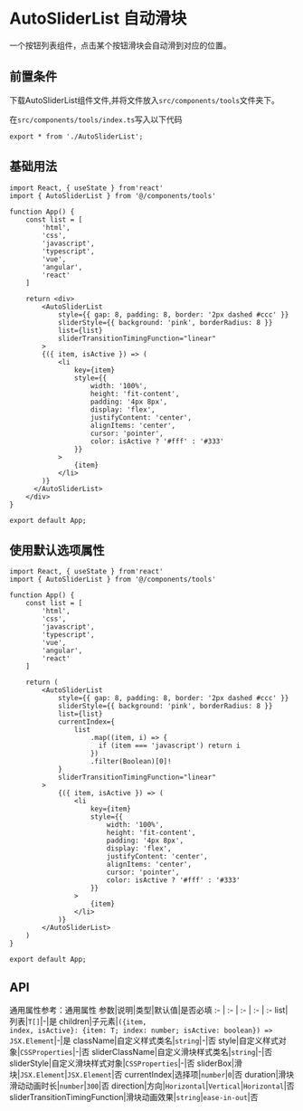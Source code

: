 # AutoSliderList 自动滑块
一个按钮列表组件，点击某个按钮滑块会自动滑到对应的位置。

## 前置条件
下载AutoSliderList组件文件,并将文件放入`src/components/tools`文件夹下。

在`src/components/tools/index.ts`写入以下代码
```tsx
export * from './AutoSliderList';
```

## 基础用法
```tsx
import React, { useState } from'react'
import { AutoSliderList } from '@/components/tools'

function App() {
    const list = [
        'html',
        'css',
        'javascript',
        'typescript',
        'vue',
        'angular',
        'react'
    ]

    return <div>
        <AutoSliderList
            style={{ gap: 8, padding: 8, border: '2px dashed #ccc' }}
            sliderStyle={{ background: 'pink', borderRadius: 8 }}
            list={list}
            sliderTransitionTimingFunction="linear"
        >
        {({ item, isActive }) => (
            <li
                key={item}
                style={{
                    width: '100%',
                    height: 'fit-content',
                    padding: '4px 8px',
                    display: 'flex',
                    justifyContent: 'center',
                    alignItems: 'center',
                    cursor: 'pointer',
                    color: isActive ? '#fff' : '#333'
                }}
            >   
                {item}
            </li>
        )}
      </AutoSliderList>
    </div>
}

export default App;
```

## 使用默认选项属性
```tsx
import React, { useState } from'react'
import { AutoSliderList } from '@/components/tools'

function App() {
    const list = [
        'html',
        'css',
        'javascript',
        'typescript',
        'vue',
        'angular',
        'react'
    ]

    return (
        <AutoSliderList
            style={{ gap: 8, padding: 8, border: '2px dashed #ccc' }}
            sliderStyle={{ background: 'pink', borderRadius: 8 }}
            list={list}
            currentIndex={
                list
                    .map((item, i) => {
                      if (item === 'javascript') return i
                    })
                    .filter(Boolean)[0]!
            }
            sliderTransitionTimingFunction="linear"
        >
            {({ item, isActive }) => (
                <li
                    key={item}
                    style={{
                        width: '100%',
                        height: 'fit-content',
                        padding: '4px 8px',
                        display: 'flex',
                        justifyContent: 'center',
                        alignItems: 'center',
                        cursor: 'pointer',
                        color: isActive ? '#fff' : '#333'
                    }}
                >
                    {item}
                </li>
            )}
        </AutoSliderList>
    )
}

export default App;
```

## API
通用属性参考：通用属性
参数|说明|类型|默认值|是否必填
:- | :- | :- | :- | :-
list|列表|<code>T[]</code>|-|是
children|子元素|<code>({item, index, isActive}: {item: T; index: number; isActive: boolean}) => JSX.Element</code>|-|是
className|自定义样式类名|<code>string</code>|-|否
style|自定义样式对象|<code>CSSProperties</code>|-|否
sliderClassName|自定义滑块样式类名|<code>string</code>|-|否
sliderStyle|自定义滑块样式对象|<code>CSSProperties</code>|-|否
sliderBox|滑块|<code>JSX.Element</code>|<code>JSX.Element</code>|否
currentIndex|选择项|<code>number</code>|<code>0</code>|否
duration|滑块滑动动画时长|<code>number</code>|<code>300</code>|否
direction|方向|<code>Horizontal</code>\|<code>Vertical</code>|<code>Horizontal</code>|否
sliderTransitionTimingFunction|滑块动画效果|<code>string</code>|<code>ease-in-out</code>|否
